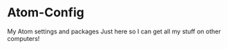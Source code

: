 # Atom-Config
My Atom settings and packages
Just here so I can get all my stuff on other computers!
